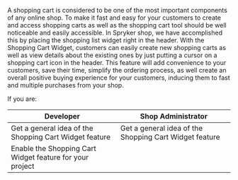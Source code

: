 A shopping cart is considered to be one of the most important components of any online shop. To make it fast and easy for your customers to create and access shopping carts as well as the shopping cart tool should be well noticeable and easily accessible. In Spryker shop, we have accomplished this by placing the shopping list widget right in the header. With the Shopping Cart Widget, customers can easily create new shopping carts as well as view details about the existing ones by just putting a cursor on a shopping cart icon in the header. This feature will add convenience to your customers, save their time, simplify the ordering process, as well create an overall positive buying experience for your customers, inducing them to fast and multiple purchases from your shop.

If you are:

| Developer|Shop Administrator|
| --- | --- |
|Get a general idea of the Shopping Cart Widget feature | Get a general idea of the Shopping Cart Widget feature |
| Enable the Shopping Cart Widget feature for your project |   |